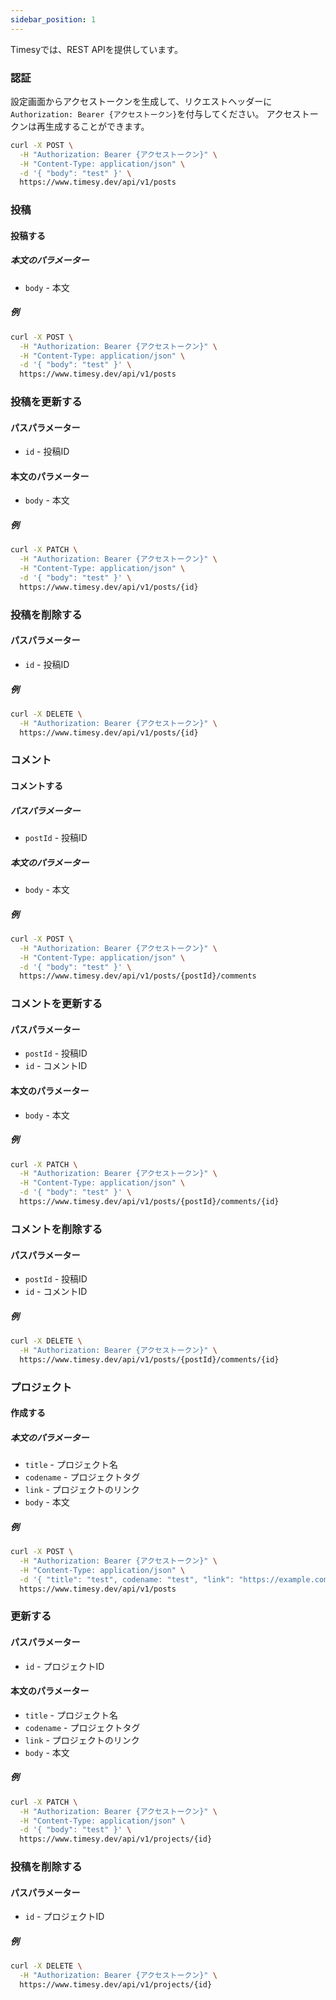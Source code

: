 ```yaml
---
sidebar_position: 1
---
```


Timesyでは、REST APIを提供しています。

### 認証
設定画面からアクセストークンを生成して、リクエストヘッダーに`Authorization: Bearer {アクセストークン}`を付与してください。
アクセストークンは再生成することができます。

```bash
curl -X POST \
  -H "Authorization: Bearer {アクセストークン}" \
  -H "Content-Type: application/json" \
  -d '{ "body": "test" }' \
  https://www.timesy.dev/api/v1/posts
```

### 投稿
#### 投稿する
##### 本文のパラメーター

- `body` - 本文

##### 例

```bash
curl -X POST \
  -H "Authorization: Bearer {アクセストークン}" \
  -H "Content-Type: application/json" \
  -d '{ "body": "test" }' \
  https://www.timesy.dev/api/v1/posts
```

### 投稿を更新する
#### パスパラメーター

- `id` - 投稿ID

#### 本文のパラメーター

- `body` - 本文

##### 例

```bash
curl -X PATCH \
  -H "Authorization: Bearer {アクセストークン}" \
  -H "Content-Type: application/json" \
  -d '{ "body": "test" }' \
  https://www.timesy.dev/api/v1/posts/{id}
```

### 投稿を削除する
#### パスパラメーター

- `id` - 投稿ID

##### 例

```bash
curl -X DELETE \
  -H "Authorization: Bearer {アクセストークン}" \
  https://www.timesy.dev/api/v1/posts/{id}
```

### コメント
#### コメントする
##### パスパラメーター

- `postId` - 投稿ID

##### 本文のパラメーター

- `body` - 本文

##### 例

```bash
curl -X POST \
  -H "Authorization: Bearer {アクセストークン}" \
  -H "Content-Type: application/json" \
  -d '{ "body": "test" }' \
  https://www.timesy.dev/api/v1/posts/{postId}/comments
```

### コメントを更新する
#### パスパラメーター

- `postId` - 投稿ID
- `id` - コメントID

#### 本文のパラメーター

- `body` - 本文

##### 例

```bash
curl -X PATCH \
  -H "Authorization: Bearer {アクセストークン}" \
  -H "Content-Type: application/json" \
  -d '{ "body": "test" }' \
  https://www.timesy.dev/api/v1/posts/{postId}/comments/{id}
```

### コメントを削除する
#### パスパラメーター

- `postId` - 投稿ID
- `id` - コメントID

##### 例

```bash
curl -X DELETE \
  -H "Authorization: Bearer {アクセストークン}" \
  https://www.timesy.dev/api/v1/posts/{postId}/comments/{id}
```

### プロジェクト
#### 作成する
##### 本文のパラメーター

- `title` - プロジェクト名
- `codename` - プロジェクトタグ
- `link` - プロジェクトのリンク
- `body` - 本文

##### 例

```bash
curl -X POST \
  -H "Authorization: Bearer {アクセストークン}" \
  -H "Content-Type: application/json" \
  -d '{ "title": "test", codename: "test", "link": "https://example.com", body: "Hello!" }' \
  https://www.timesy.dev/api/v1/posts
```

### 更新する
#### パスパラメーター

- `id` - プロジェクトID

#### 本文のパラメーター

- `title` - プロジェクト名
- `codename` - プロジェクトタグ
- `link` - プロジェクトのリンク
- `body` - 本文

##### 例

```bash
curl -X PATCH \
  -H "Authorization: Bearer {アクセストークン}" \
  -H "Content-Type: application/json" \
  -d '{ "body": "test" }' \
  https://www.timesy.dev/api/v1/projects/{id}
```

### 投稿を削除する
#### パスパラメーター

- `id` - プロジェクトID

##### 例

```bash
curl -X DELETE \
  -H "Authorization: Bearer {アクセストークン}" \
  https://www.timesy.dev/api/v1/projects/{id}
```
